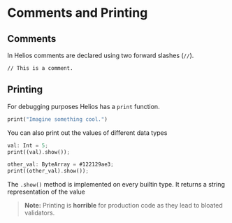 # Comments and Printing

## Comments

In Helios comments are declared using two forward slashes (`//`).

```rust, noplaypen
// This is a comment.
```

## Printing

For debugging purposes Helios has a `print` function.

```rust
print("Imagine something cool.")
```

You can also print out the values of different data types

```rust
val: Int = 5;
print((val).show());

other_val: ByteArray = #122129ae3;
print((other_val).show());
```

The `.show()` method is implemented on every builtin type. It returns a string representation of the value

> **Note:** Printing is **horrible** for production code as they lead to bloated validators.
